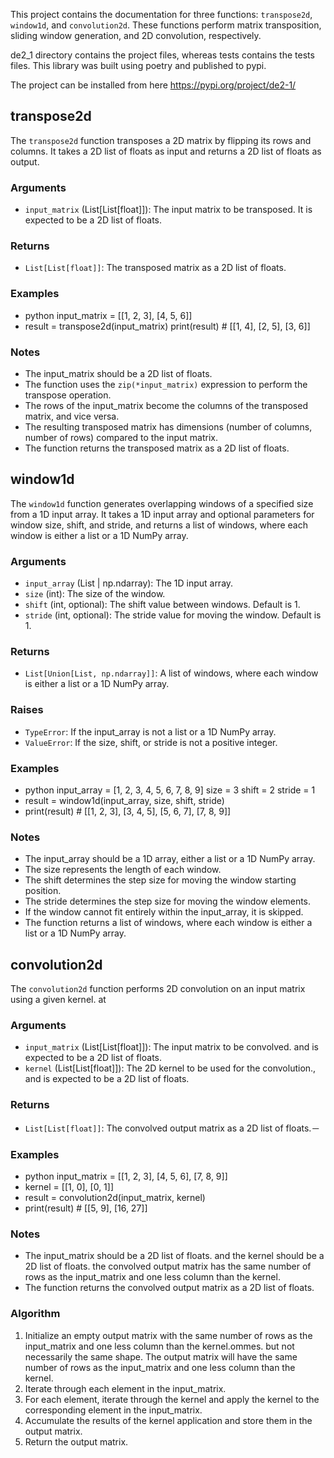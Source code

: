 This project contains the documentation for three functions: `transpose2d`, `window1d`, and `convolution2d`. These functions perform matrix transposition, sliding window generation, and 2D convolution, respectively.

de2_1 directory contains the project files, whereas tests contains the tests files. 
This library was built using poetry and published to pypi.

The project can be installed from here https://pypi.org/project/de2-1/

## transpose2d

The `transpose2d` function transposes a 2D matrix by flipping its rows and columns. It takes a 2D list of floats as input and returns a 2D list of floats as output.

### Arguments

- `input_matrix` (List[List[float]]): The input matrix to be transposed. It is expected to be a 2D list of floats.

### Returns

- `List[List[float]]`: The transposed matrix as a 2D list of floats.

### Examples

- python input_matrix = [[1, 2, 3], [4, 5, 6]] 
- result = transpose2d(input_matrix) print(result) # [[1, 4], [2, 5], [3, 6]]

### Notes

- The input_matrix should be a 2D list of floats.
- The function uses the `zip(*input_matrix)` expression to perform the transpose operation.
- The rows of the input_matrix become the columns of the transposed matrix, and vice versa.
- The resulting transposed matrix has dimensions (number of columns, number of rows) compared to the input matrix.
- The function returns the transposed matrix as a 2D list of floats.

## window1d

The `window1d` function generates overlapping windows of a specified size from a 1D input array. It takes a 1D input array and optional parameters for window size, shift, and stride, and returns a list of windows, where each window is either a list or a 1D NumPy array.

### Arguments

- `input_array` (List | np.ndarray): The 1D input array.
- `size` (int): The size of the window.
- `shift` (int, optional): The shift value between windows. Default is 1.
- `stride` (int, optional): The stride value for moving the window. Default is 1.

### Returns

- `List[Union[List, np.ndarray]]`: A list of windows, where each window is either a list or a 1D NumPy array.

### Raises

- `TypeError`: If the input_array is not a list or a 1D NumPy array.
- `ValueError`: If the size, shift, or stride is not a positive integer.

### Examples

- python input_array = [1, 2, 3, 4, 5, 6, 7, 8, 9] size = 3 shift = 2 stride = 1 
- result = window1d(input_array, size, shift, stride) 
- print(result) # [[1, 2, 3], [3, 4, 5], [5, 6, 7], [7, 8, 9]]

### Notes

- The input_array should be a 1D array, either a list or a 1D NumPy array.
- The size represents the length of each window.
- The shift determines the step size for moving the window starting position.
- The stride determines the step size for moving the window elements.
- If the window cannot fit entirely within the input_array, it is skipped.
- The function returns a list of windows, where each window is either a list or a 1D NumPy array.


## convolution2d

The `convolution2d` function performs 2D convolution on an input matrix using a given kernel. at

### Arguments

- `input_matrix` (List[List[float]]): The input matrix to be convolved. and is expected to be a 2D list of floats.
- `kernel` (List[List[float]]): The 2D kernel to be used for the convolution., and is expected to be a 2D list of floats.

### Returns

- `List[List[float]]`: The convolved output matrix as a 2D list of floats.－

### Examples

- python input_matrix = [[1, 2, 3], [4, 5, 6], [7, 8, 9]] 
- kernel = [[1, 0], [0, 1]]
-  result = convolution2d(input_matrix, kernel) 
- print(result) # [[5, 9], [16, 27]]


### Notes

- The input_matrix should be a 2D list of floats. and the kernel should be a 2D list of floats. the convolved output matrix has the same number of rows as the input_matrix and one less column than the kernel. 
- The function returns the convolved output matrix as a 2D list of floats.

### Algorithm

1. Initialize an empty output matrix with the same number of rows as the input_matrix and one less column than the kernel.ommes. but not necessarily the same shape. The output matrix will have the same number of rows as the input_matrix and one less column than the kernel.
2. Iterate through each element in the input_matrix.
3. For each element, iterate through the kernel and apply the kernel to the corresponding element in the input_matrix.
4. Accumulate the results of the kernel application and store them in the output matrix.
5. Return the output matrix.

